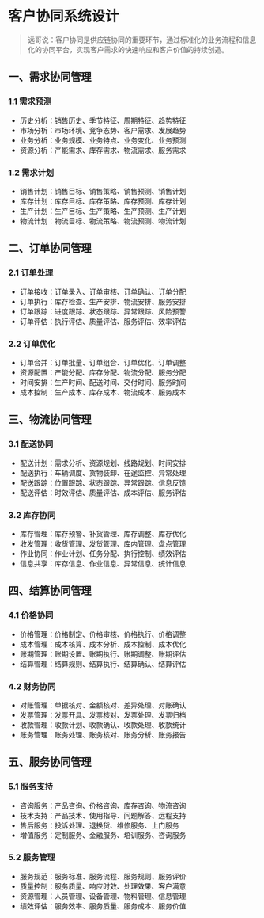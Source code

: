 # 客户协同系统设计

> 远哥说：客户协同是供应链协同的重要环节，通过标准化的业务流程和信息化的协同平台，实现客户需求的快速响应和客户价值的持续创造。

## 一、需求协同管理

### 1.1 需求预测
- 历史分析：销售历史、季节特征、周期特征、趋势特征
- 市场分析：市场环境、竞争态势、客户需求、发展趋势
- 业务分析：业务规模、业务特点、业务变化、业务预测
- 资源分析：产能需求、库存需求、物流需求、服务需求

### 1.2 需求计划
- 销售计划：销售目标、销售策略、销售预测、销售计划
- 库存计划：库存目标、库存策略、库存预测、库存计划
- 生产计划：生产目标、生产策略、生产预测、生产计划
- 物流计划：物流目标、物流策略、物流预测、物流计划

## 二、订单协同管理

### 2.1 订单处理
- 订单接收：订单录入、订单审核、订单确认、订单分配
- 订单执行：库存检查、生产安排、物流安排、服务安排
- 订单跟踪：进度跟踪、状态跟踪、异常跟踪、风险预警
- 订单评估：执行评估、质量评估、服务评估、效率评估

### 2.2 订单优化
- 订单合并：订单批量、订单组合、订单优化、订单调整
- 资源配置：产能分配、库存分配、物流分配、服务分配
- 时间安排：生产时间、配送时间、交付时间、服务时间
- 成本控制：生产成本、库存成本、物流成本、服务成本

## 三、物流协同管理

### 3.1 配送协同
- 配送计划：需求分析、资源规划、线路规划、时间安排
- 配送执行：车辆调度、货物装卸、在途监控、异常处理
- 配送跟踪：位置跟踪、状态跟踪、异常跟踪、信息反馈
- 配送评估：时效评估、质量评估、成本评估、服务评估

### 3.2 库存协同
- 库存管理：库存预警、补货管理、库存调整、库存优化
- 收发管理：收货管理、发货管理、库内管理、盘点管理
- 作业协同：作业计划、任务分配、执行控制、绩效评估
- 信息共享：库存信息、作业信息、异常信息、统计信息

## 四、结算协同管理

### 4.1 价格协同
- 价格管理：价格制定、价格审核、价格执行、价格调整
- 成本管理：成本核算、成本分析、成本控制、成本优化
- 账期管理：账期设置、账期执行、账期调整、账期评估
- 结算管理：结算规则、结算执行、结算确认、结算评估

### 4.2 财务协同
- 对账管理：单据核对、金额核对、差异处理、对账确认
- 发票管理：发票开具、发票核对、发票处理、发票归档
- 收款管理：收款计划、收款确认、收款处理、收款统计
- 账务管理：账务处理、账务核对、账务分析、账务报告

## 五、服务协同管理

### 5.1 服务支持
- 咨询服务：产品咨询、价格咨询、库存咨询、物流咨询
- 技术支持：产品技术、使用指导、问题解答、远程支持
- 售后服务：投诉处理、退换货、维修服务、上门服务
- 增值服务：定制服务、金融服务、培训服务、咨询服务

### 5.2 服务管理
- 服务规范：服务标准、服务流程、服务规则、服务评价
- 质量控制：服务质量、响应时效、处理效果、客户满意
- 资源管理：人员管理、设备管理、物料管理、信息管理
- 绩效评估：服务效率、服务质量、服务成本、服务价值